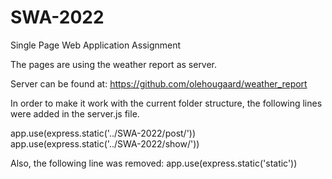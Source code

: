 # SWA-2022
Single Page Web Application Assignment

The pages are using the weather report as server.

Server can be found at: https://github.com/olehougaard/weather_report


In order to make it work with the current folder structure, the following lines were added in the server.js file.

app.use(express.static('../SWA-2022/post/'))
app.use(express.static('../SWA-2022/show/'))

Also, the following line was removed:
app.use(express.static('static'))


